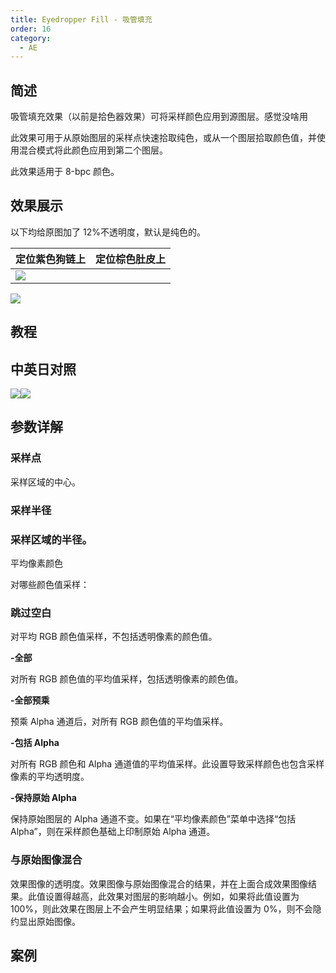 ```yaml
---
title: Eyedropper Fill - 吸管填充
order: 16
category:
  - AE
---
```


## 简述

吸管填充效果（以前是拾色器效果）可将采样颜色应用到源图层。感觉没啥用

此效果可用于从原始图层的采样点快速拾取纯色，或从一个图层拾取颜色值，并使用混合模式将此颜色应用到第二个图层。

此效果适用于 8-bpc 颜色。

## 效果展示

以下均给原图加了 12%不透明度，默认是纯色的。

| 定位紫色狗链上                                  | 定位棕色肚皮上 |
| ----------------------------------------------- | -------------- |
| ![](https://cdn.yuelili.com/20211230154014.png) |

![](https://cdn.yuelili.com/20211230154052.png)

## 教程

## 中英日对照

![](https://mir.yuelili.com/wp-content/uploads/user/AE/effects/AE-Effects-Generate-Eyedropper_Fill.png)![](https://mir.yuelili.com/wp-content/uploads/user/AE/effects/AE-Effects-Generate-Eyedropper_Fill_cn.png)

## 参数详解

### 采样点

采样区域的中心。

### 采样半径

### 采样区域的半径。

平均像素颜色

对哪些颜色值采样：

### 跳过空白

对平均 RGB 颜色值采样，不包括透明像素的颜色值。

**-全部**

对所有 RGB 颜色值的平均值采样，包括透明像素的颜色值。

**-全部预乘**

预乘 Alpha 通道后，对所有 RGB 颜色值的平均值采样。

**-包括 Alpha**

对所有 RGB 颜色和 Alpha 通道值的平均值采样。此设置导致采样颜色也包含采样像素的平均透明度。

**-保持原始 Alpha**

保持原始图层的 Alpha 通道不变。如果在“平均像素颜色”菜单中选择“包括 Alpha”，则在采样颜色基础上印制原始 Alpha 通道。

### 与原始图像混合

效果图像的透明度。效果图像与原始图像混合的结果，并在上面合成效果图像结果。此值设置得越高，此效果对图层的影响越小。例如，如果将此值设置为
100%，则此效果在图层上不会产生明显结果；如果将此值设置为 0%，则不会隐约显出原始图像。

## 案例
